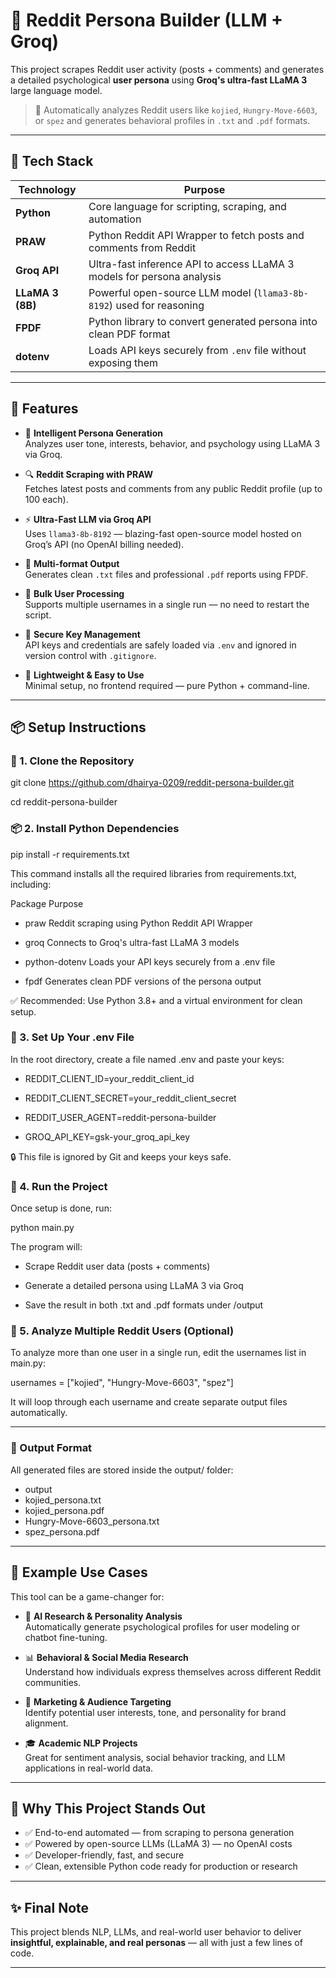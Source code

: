 # 🧠 Reddit Persona Builder (LLM + Groq)

This project scrapes Reddit user activity (posts + comments) and generates a detailed psychological **user persona** using **Groq's ultra-fast LLaMA 3** large language model.

> 🚀  Automatically analyzes Reddit users like `kojied`, `Hungry-Move-6603`, or `spez` and generates behavioral profiles in `.txt` and `.pdf` formats.

---

## 🤖 Tech Stack

| Technology         | Purpose                                                                 |
|--------------------|-------------------------------------------------------------------------|
| **Python**         | Core language for scripting, scraping, and automation                  |
| **PRAW**           | Python Reddit API Wrapper to fetch posts and comments from Reddit      |
| **Groq API**       | Ultra-fast inference API to access LLaMA 3 models for persona analysis |
| **LLaMA 3 (8B)**   | Powerful open-source LLM model (`llama3-8b-8192`) used for reasoning   |
| **FPDF**           | Python library to convert generated persona into clean PDF format      |
| **dotenv**         | Loads API keys securely from `.env` file without exposing them         |

---

## 📌 Features

- 🧠 **Intelligent Persona Generation**  
  Analyzes user tone, interests, behavior, and psychology using LLaMA 3 via Groq.

- 🔍 **Reddit Scraping with PRAW**  
  Fetches latest posts and comments from any public Reddit profile (up to 100 each).

- ⚡ **Ultra-Fast LLM via Groq API**  
  Uses `llama3-8b-8192` — blazing-fast open-source model hosted on Groq’s API (no OpenAI billing needed).

- 📄 **Multi-format Output**  
  Generates clean `.txt` files and professional `.pdf` reports using FPDF.

- 🔁 **Bulk User Processing**  
  Supports multiple usernames in a single run — no need to restart the script.

- 🔐 **Secure Key Management**  
  API keys and credentials are safely loaded via `.env` and ignored in version control with `.gitignore`.

- 🧰 **Lightweight & Easy to Use**  
  Minimal setup, no frontend required — pure Python + command-line.

---

## 📦 Setup Instructions

### 🧲 1. Clone the Repository


git clone https://github.com/dhairya-0209/reddit-persona-builder.git

cd reddit-persona-builder

### 📦 2. Install Python Dependencies

pip install -r requirements.txt

This command installs all the required libraries from requirements.txt, including:

Package	Purpose
- praw	Reddit scraping using Python Reddit API Wrapper

- groq	Connects to Groq's ultra-fast LLaMA 3 models

- python-dotenv	Loads your API keys securely from a .env file

- fpdf	Generates clean PDF versions of the persona output

✅ Recommended: Use Python 3.8+ and a virtual environment for clean setup.

### 🔐 3. Set Up Your .env File

In the root directory, create a file named .env and paste your keys:

- REDDIT_CLIENT_ID=your_reddit_client_id

- REDDIT_CLIENT_SECRET=your_reddit_client_secret

- REDDIT_USER_AGENT=reddit-persona-builder

- GROQ_API_KEY=gsk-your_groq_api_key

🔒 This file is ignored by Git and keeps your keys safe.

 
### 🚀 4. Run the Project

Once setup is done, run:

python main.py

The program will:

- Scrape Reddit user data (posts + comments)

- Generate a detailed persona using LLaMA 3 via Groq

- Save the result in both .txt and .pdf formats under /output


### 🔁 5. Analyze Multiple Reddit Users (Optional)

To analyze more than one user in a single run, edit the usernames list in main.py:

usernames = ["kojied", "Hungry-Move-6603", "spez"]

It will loop through each username and create separate output files automatically.

---

### 📂 Output Format

All generated files are stored inside the output/ folder:

- output
- kojied_persona.txt
- kojied_persona.pdf
- Hungry-Move-6603_persona.txt
- spez_persona.pdf

 ---

## 🧠 Example Use Cases

This tool can be a game-changer for:

- 🧪 **AI Research & Personality Analysis**  
  Automatically generate psychological profiles for user modeling or chatbot fine-tuning.

- 📊 **Behavioral & Social Media Research**  
  Understand how individuals express themselves across different Reddit communities.

- 🎯 **Marketing & Audience Targeting**  
  Identify potential user interests, tone, and personality for brand alignment.

- 🎓 **Academic NLP Projects**  
  Great for sentiment analysis, social behavior tracking, and LLM applications in real-world data.

---

## 🚀 Why This Project Stands Out

- ✅ End-to-end automated — from scraping to persona generation
- ✅ Powered by open-source LLMs (LLaMA 3) — no OpenAI costs
- ✅ Developer-friendly, fast, and secure
- ✅ Clean, extensible Python code ready for production or research

---

## ✨ Final Note

This project blends NLP, LLMs, and real-world user behavior to deliver **insightful, explainable, and real personas** — all with just a few lines of code.

 ---


